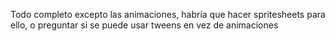Todo completo excepto las animaciones, habría que hacer spritesheets para ello, o preguntar si se puede usar tweens en vez de animaciones
